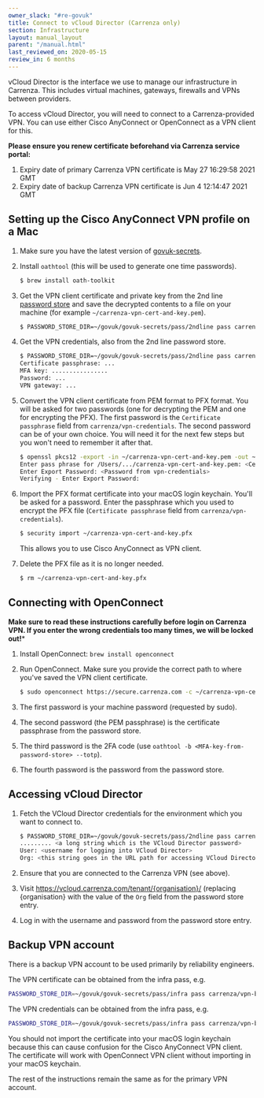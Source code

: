 ```yaml
---
owner_slack: "#re-govuk"
title: Connect to vCloud Director (Carrenza only)
section: Infrastructure
layout: manual_layout
parent: "/manual.html"
last_reviewed_on: 2020-05-15
review_in: 6 months
---
```


vCloud Director is the interface we use to manage our infrastructure in
Carrenza. This includes virtual machines, gateways, firewalls and VPNs between
providers.

To access vCloud Director, you will need to connect to a Carrenza-provided VPN.
You can use either Cisco AnyConnect or OpenConnect as a VPN client for this.

**Please ensure you renew certificate beforehand via Carrenza service portal:**
1. Expiry date of primary Carrenza VPN certificate is May 27 16:29:58 2021 GMT
1. Expiry date of backup Carrenza VPN certificate is Jun  4 12:14:47 2021 GMT


## Setting up the Cisco AnyConnect VPN profile on a Mac

1. Make sure you have the latest version of [govuk-secrets][].

1. Install `oathtool` (this will be used to generate one time passwords).

   ```sh
   $ brew install oath-toolkit
   ```

1. Get the VPN client certificate and private key from the 2nd line
   [password store](https://github.com/alphagov/govuk-secrets/tree/master/pass)
   and save the decrypted contents to a file on your machine (for example
     `~/carrenza-vpn-cert-and-key.pem`).

    ```sh
    $ PASSWORD_STORE_DIR=~/govuk/govuk-secrets/pass/2ndline pass carrenza/vpn-certificate > ~/carrenza-vpn-cert-and-key.pem
    ```

1. Get the VPN credentials, also from the 2nd line password store.

    ```sh
    $ PASSWORD_STORE_DIR=~/govuk/govuk-secrets/pass/2ndline pass carrenza/vpn-credentials
    Certificate passphrase: ...
    MFA key: ................
    Password: ...
    VPN gateway: ...
    ```

1. Convert the VPN client certificate from PEM format to PFX format. You will
   be asked for two passwords (one for decrypting the PEM and one for
   encrypting the PFX). The first password is the `Certificate passphrase`
   field from `carrenza/vpn-credentials`. The second password can be of your
   own choice. You will need it for the next few steps but you won't need to
   remember it after that.

    ```sh
    $ openssl pkcs12 -export -in ~/carrenza-vpn-cert-and-key.pem -out ~/carrenza-vpn-cert-and-key.pfx
    Enter pass phrase for /Users/.../carrenza-vpn-cert-and-key.pem: <Certificate passphrase from vpn-credentials>
    Enter Export Password: <Password from vpn-credentials>
    Verifying - Enter Export Password:
    ```

1. Import the PFX format certificate into your macOS login keychain. You'll be
   asked for a password. Enter the passphrase which you used to encrypt the PFX
   file (`Certificate passphrase` field from `carrenza/vpn-credentials`).

   ```sh
   $ security import ~/carrenza-vpn-cert-and-key.pfx
   ```

   This allows you to use Cisco AnyConnect as VPN client.

1. Delete the PFX file as it is no longer needed.

    ```sh
    $ rm ~/carrenza-vpn-cert-and-key.pfx
    ```

## Connecting with OpenConnect

**Make sure to read these instructions carefully before login on Carrenza VPN.
If you enter the wrong credentials too many times, we will be locked out!***

1. Install OpenConnect: `brew install openconnect`
1. Run OpenConnect. Make sure you provide the correct path to where
   you've saved the VPN client certificate.

   ```sh
   $ sudo openconnect https://secure.carrenza.com -c ~/carrenza-vpn-cert-and-key.pem
   ```

1. The first password is your machine password (requested by sudo).
1. The second password (the PEM passphrase) is the certificate passphrase from
   the password store.
1. The third password is the 2FA code (use `oathtool -b
   <MFA-key-from-password-store> --totp`).
1. The fourth password is the password from the password store.

## Accessing vCloud Director

1. Fetch the VCloud Director credentials for the environment which you want to
   connect to.

    ```sh
    $ PASSWORD_STORE_DIR=~/govuk/govuk-secrets/pass/2ndline pass carrenza/vcloud-integration
    ......... <a long string which is the VCloud Director password>
    User: <username for logging into VCloud Director>
    Org: <this string goes in the URL path for accessing VCloud Director>
    ```

1. Ensure that you are connected to the Carrenza VPN (see above).

1. Visit https://vcloud.carrenza.com/tenant/{organisation}/ (replacing
   {organisation} with the value of the `Org` field from the password store
   entry.

1. Log in with the username and password from the password store entry.

## Backup VPN account

There is a backup VPN account to be used primarily by reliability engineers.

The VPN certificate can be obtained from the infra pass, e.g.
```sh
PASSWORD_STORE_DIR=~/govuk/govuk-secrets/pass/infra pass carrenza/vpn-backup-certificate
```

The VPN credentials can be obtained from the infra pass, e.g.
```sh
PASSWORD_STORE_DIR=~/govuk/govuk-secrets/pass/infra pass carrenza/vpn-backup-credentials
```

You should not import the certificate into your macOS login keychain because this
can cause confusion for the Cisco AnyConnect VPN client. The certificate will
work with OpenConnect VPN client without importing in your macOS keychain.

The rest of the instructions remain the same as for the primary VPN account.

[govuk-secrets]: https://github.com/alphagov/govuk-secrets

